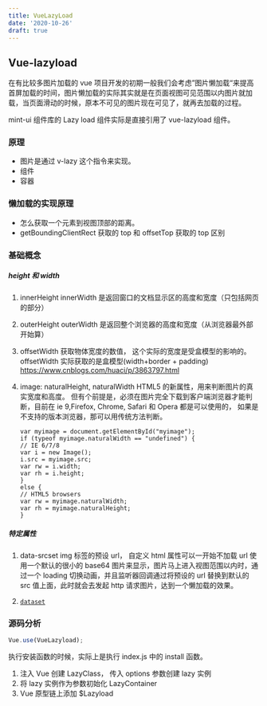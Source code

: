 ```yaml
---
title: VueLazyLoad
date: '2020-10-26'
draft: true
---
```


## Vue-lazyload

在有比较多图片加载的 vue 项目开发的初期一般我们会考虑”图片懒加载“来提高首屏加载的时间，图片懒加载的实际其实就是在页面视图可见范围以内图片就加载，当页面滑动的时候，原本不可见的图片现在可见了，就再去加载的过程。

mint-ui 组件库的 Lazy load 组件实际是直接引用了 vue-lazyload 组件。

### 原理

- 图片是通过 v-lazy 这个指令来实现。
- 组件
- 容器

### 懒加载的实现原理

- 怎么获取一个元素到视图顶部的距离。
- getBoundingClientRect 获取的 top 和 offsetTop 获取的 top 区别

### 基础概念

##### height 和 width

1. innerHeight innerWidth 是返回窗口的文档显示区的高度和宽度（只包括网页的部分）

2. outerHeight outerWidth 是返回整个浏览器的高度和宽度（从浏览器最外部开始算）

3. offsetWidth 获取物体宽度的数值， 这个实际的宽度是受盒模型的影响的。offsetWidth 实际获取的是盒模型(width+border + padding) <https://www.cnblogs.com/huaci/p/3863797.html>

4. image: naturalHeight, naturalWidth HTML5 的新属性，用来判断图片的真实宽度和高度。 但有个前提是，必须在图片完全下载到客户端浏览器才能判断，目前在 ie 9,Firefox, Chrome, Safari 和 Opera 都是可以使用的， 如果是不支持的版本浏览器，那可以用传统方法判断。

   ```
   var myimage = document.getElementById("myimage");
   if (typeof myimage.naturalWidth == "undefined") {
   // IE 6/7/8
   var i = new Image();
   i.src = myimage.src;
   var rw = i.width;
   var rh = i.height;
   }
   else {
   // HTML5 browsers
   var rw = myimage.naturalWidth;
   var rh = myimage.naturalHeight;
   }
   ```

##### 特定属性

1. data-srcset img 标签的预设 url， 自定义 html 属性可以一开始不加载 url 使用一个默认的很小的 base64 图片来显示，图片马上进入视图范围以内时，通过一个 loading 切换动画，并且监听器回调通过将预设的 url 替换到默认的 src 值上面，此时就会去发起 http 请求图片，达到一个懒加载的效果。

2. [`dataset`](https://developer.mozilla.org/zh-CN/docs/Web/API/HTMLElement/dataset)

### 源码分析

```js
Vue.use(VueLazyload);
```

执行安装函数的时候，实际上是执行 index.js 中的 install 函数。

1. 注入 Vue 创建 LazyClass， 传入 options 参数创建 lazy 实例
2. 将 lazy 实例作为参数初始化 LazyContainer
3. Vue 原型链上添加 \$Lazyload
